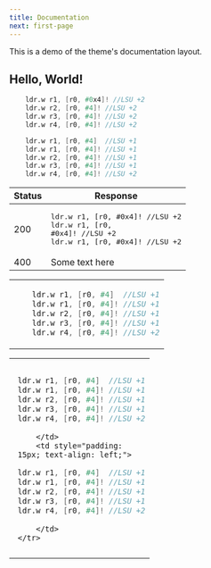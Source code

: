 ```yaml
---
title: Documentation
next: first-page
---
```


This is a demo of the theme's documentation layout.

## Hello, World!
```verilog {filename="sample a"}
    ldr.w r1, [r0, #0x4]! //LSU +2
    ldr.w r2, [r0, #4]! //LSU +2
    ldr.w r3, [r0, #4]! //LSU +2
    ldr.w r4, [r0, #4]! //LSU +2
```
```verilog {filename="sample b"}
    ldr.w r1, [r0, #4]  //LSU +1
    ldr.w r1, [r0, #4]! //LSU +1
    ldr.w r2, [r0, #4]! //LSU +1
    ldr.w r3, [r0, #4]! //LSU +1
    ldr.w r4, [r0, #4]! //LSU +2
```
| Status | Response  |
| ------ | --------- |
| 200    |<pre lang="verilog">ldr.w r1, [r0, #0x4]! //LSU +2&#13;ldr.w r1, [r0, #0x4]! //LSU +2&#13;ldr.w r1, [r0, #0x4]! //LSU +2</pre>|
| 400    |Some text here|

<table><tr><td>

```verilog {filename="sample b"}
    ldr.w r1, [r0, #4]  //LSU +1
    ldr.w r1, [r0, #4]! //LSU +1
    ldr.w r2, [r0, #4]! //LSU +1
    ldr.w r3, [r0, #4]! //LSU +1
    ldr.w r4, [r0, #4]! //LSU +2
```
</td></tr></table>

<table style="width: 50%; border-collapse: collapse;">
    <tr>
        <td style="padding: 15px; text-align: left;">

```verilog {filename="sample a"}
ldr.w r1, [r0, #4]  //LSU +1
ldr.w r1, [r0, #4]! //LSU +1
ldr.w r2, [r0, #4]! //LSU +1
ldr.w r3, [r0, #4]! //LSU +1
ldr.w r4, [r0, #4]! //LSU +2
```
        </td>
        <td style="padding: 15px; text-align: left;">

```verilog {filename="sample b"}
ldr.w r1, [r0, #4]  //LSU +1
ldr.w r1, [r0, #4]! //LSU +1
ldr.w r2, [r0, #4]! //LSU +1
ldr.w r3, [r0, #4]! //LSU +1
ldr.w r4, [r0, #4]! //LSU +2
```
        </td>
    </tr>
</table>

